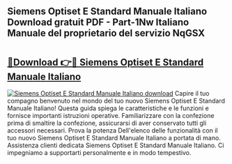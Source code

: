 ## Siemens Optiset E Standard Manuale Italiano Download gratuit PDF - Part-1Nw Italiano Manuale del proprietario del servizio NqGSX

# <h2><a href="http://dffdrre.blite.top/?on=Siemens+Optiset+E+Standard+Manuale+Italiano">🔗Download 👉🔴 Siemens Optiset E Standard Manuale Italiano</a></h2>

[![Siemens Optiset E Standard Manuale Italiano download](https://i.imgur.com/lujVjoI.png)](http://dffdrre.blite.top/?on=Siemens+Optiset+E+Standard+Manuale+Italiano)
Capire il tuo compagno benvenuto nel mondo del tuo nuovo Siemens Optiset E Standard Manuale Italiano! Questa guida spiega le caratteristiche e le funzioni e fornisce importanti istruzioni operative. Familiarizzare con la confezione prima di smaltire la confezione, assicurarsi di aver conservato tutti gli accessori necessari. Prova la potenza Dell'elenco delle funzionalità con il tuo nuovo Siemens Optiset E Standard Manuale Italiano a portata di mano. Assistenza clienti dedicata Siemens Optiset E Standard Manuale Italiano. Ci impegniamo a supportarti personalmente e in modo tempestivo.
